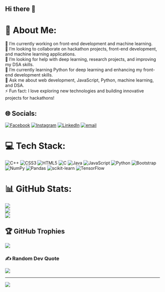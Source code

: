 ## Hi there 👋
# 💫 About Me:
🔭 I’m currently working on front-end development and machine learning.<br>👯 I’m looking to collaborate on hackathon projects, front-end development, and machine learning applications.<br>🤝 I’m looking for help with deep learning, research projects, and improving my DSA skills.<br>🌱 I’m currently learning Python for deep learning and enhancing my front-end development skills.<br>💬 Ask me about web development, JavaScript, Python, machine learning, and DSA.<br>⚡ Fun fact: I love exploring new technologies and building innovative projects for hackathons!


## 🌐 Socials:
[![Facebook](https://img.shields.io/badge/Facebook-%231877F2.svg?logo=Facebook&logoColor=white)](https://facebook.com/profile.php?id=100093637990818) [![Instagram](https://img.shields.io/badge/Instagram-%23E4405F.svg?logo=Instagram&logoColor=white)](https://instagram.com/_itz.megha_) [![LinkedIn](https://img.shields.io/badge/LinkedIn-%230077B5.svg?logo=linkedin&logoColor=white)](https://linkedin.com/in/swetanjana-maity-a85bba202) [![email](https://img.shields.io/badge/Email-D14836?logo=gmail&logoColor=white)](mailto:maiteeswetanjana@gmail.com) 

# 💻 Tech Stack:
![C++](https://img.shields.io/badge/c++-%2300599C.svg?style=for-the-badge&logo=c%2B%2B&logoColor=white) ![CSS3](https://img.shields.io/badge/css3-%231572B6.svg?style=for-the-badge&logo=css3&logoColor=white) ![HTML5](https://img.shields.io/badge/html5-%23E34F26.svg?style=for-the-badge&logo=html5&logoColor=white) ![C](https://img.shields.io/badge/c-%2300599C.svg?style=for-the-badge&logo=c&logoColor=white) ![Java](https://img.shields.io/badge/java-%23ED8B00.svg?style=for-the-badge&logo=openjdk&logoColor=white) ![JavaScript](https://img.shields.io/badge/javascript-%23323330.svg?style=for-the-badge&logo=javascript&logoColor=%23F7DF1E) ![Python](https://img.shields.io/badge/python-3670A0?style=for-the-badge&logo=python&logoColor=ffdd54) ![Bootstrap](https://img.shields.io/badge/bootstrap-%238511FA.svg?style=for-the-badge&logo=bootstrap&logoColor=white) ![NumPy](https://img.shields.io/badge/numpy-%23013243.svg?style=for-the-badge&logo=numpy&logoColor=white) ![Pandas](https://img.shields.io/badge/pandas-%23150458.svg?style=for-the-badge&logo=pandas&logoColor=white) ![scikit-learn](https://img.shields.io/badge/scikit--learn-%23F7931E.svg?style=for-the-badge&logo=scikit-learn&logoColor=white) ![TensorFlow](https://img.shields.io/badge/TensorFlow-%23FF6F00.svg?style=for-the-badge&logo=TensorFlow&logoColor=white)
# 📊 GitHub Stats:
![](https://github-readme-stats.vercel.app/api?username=swetanjana&theme=dark&hide_border=false&include_all_commits=false&count_private=false)<br/>
![](https://nirzak-streak-stats.vercel.app/?user=swetanjana&theme=dark&hide_border=false)<br/>
![](https://github-readme-stats.vercel.app/api/top-langs/?username=swetanjana&theme=dark&hide_border=false&include_all_commits=false&count_private=false&layout=compact)

## 🏆 GitHub Trophies
![](https://github-profile-trophy.vercel.app/?username=swetanjana&theme=radical&no-frame=false&no-bg=true&margin-w=4)

### ✍️ Random Dev Quote
![](https://quotes-github-readme.vercel.app/api?type=horizontal&theme=radical)

---
[![](https://visitcount.itsvg.in/api?id=swetanjana&icon=0&color=0)](https://visitcount.itsvg.in)

<!-- Proudly created with GPRM ( https://gprm.itsvg.in ) -->
<!--
**swetanjana/swetanjana** is a ✨ _special_ ✨ repository because its `README.md` (this file) appears on your GitHub profile.

Here are some ideas to get you started:

- 🔭 I’m currently working on ...
- 🌱 I’m currently learning ...
- 👯 I’m looking to collaborate on ...
- 🤔 I’m looking for help with ...
- 💬 Ask me about ...
- 📫 How to reach me: ...
- 😄 Pronouns: ...
- ⚡ Fun fact: ...
-->
